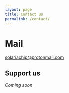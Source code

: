```yaml
---
layout: page
title: Contact us
permalink: /contact/
---
```


# Mail
[solariachip@protonmail.com](mailto:solariachip@protonmail.com)

## Support us
*Coming soon*
